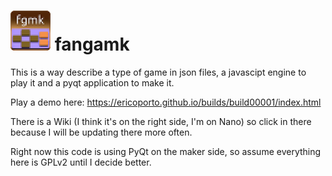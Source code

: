 ![Icon](iconTiny.png) fangamk
=============================

This is a way describe a type of game in json files, a javascipt engine to play it and a pyqt application to make it.

Play a demo here: https://ericoporto.github.io/builds/build00001/index.html

There is a Wiki (I think it's on the right side, I'm on Nano) so click in there because I will be updating there more often.

Right now this code is using PyQt on the maker side, so assume everything here is GPLv2 until I decide better.
